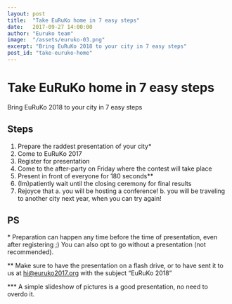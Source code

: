 ```yaml
---
layout: post
title:  "Take EuRuKo home in 7 easy steps"
date:   2017-09-27 14:00:00
author: "Euruko team"
image:  "/assets/euruko-03.png"
excerpt: "Bring EuRuKo 2018 to your city in 7 easy steps"
post_id: "take-euruko-home"
---
```


# Take EuRuKo home in 7 easy steps

Bring EuRuKo 2018 to your city in 7 easy steps

## Steps

1. Prepare the raddest presentation of your city*
2. Come to EuRuKo 2017
3. Register for presentation
4. Come to the after-party on Friday where the contest will take place
5. Present in front of everyone for 180 seconds**
6. (Im)patiently wait until the closing ceremony for final results
7. Rejoyce that
  a. you will be hosting a conference!
  b. you will be traveling to another city next year, when you can try again!

## PS

\* Preparation can happen any time before the time of presentation, even after registering ;) You can also opt to go without a presentation (not recommended).

** Make sure to have the presentation on a flash drive, or to have sent it to us at [hi@euruko2017.org](mailto:hi@euruko2017.org) with the subject “EuRuKo 2018”

*** A simple slideshow of pictures is a good presentation, no need to overdo it.

